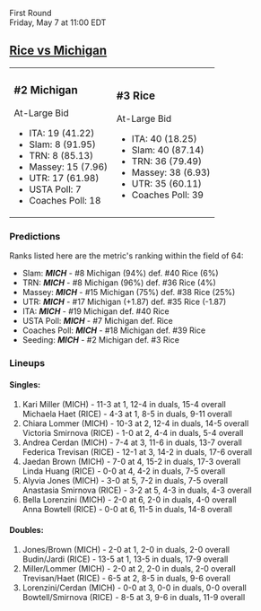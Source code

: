 First Round  
Friday, May 7 at 11:00 EDT
## [Rice vs Michigan](https://www.ncaa.com/game/5833657) 

<table><tr><td>  

### #2 Michigan  

At-Large Bid  
- ITA: 19 (41.22)  
- Slam: 8 (91.95)  
- TRN: 8 (85.13)  
- Massey: 15 (7.96)  
- UTR: 17 (61.98)  
- USTA Poll: 7  
- Coaches Poll: 18  

</td><td>  

### #3 Rice  

At-Large Bid  
- ITA: 40 (18.25)  
- Slam: 40 (87.14)  
- TRN: 36 (79.49)  
- Massey: 38 (6.93)  
- UTR: 35 (60.11)  
- Coaches Poll: 39  

</td></tr></table>  

 ### Predictions  

Ranks listed here are the metric's ranking within the field of 64:  
- Slam: ***MICH*** - #8 Michigan (94%) def. #40 Rice (6%)  
- TRN: ***MICH*** - #8 Michigan (96%) def. #36 Rice (4%)  
- Massey: ***MICH*** - #15 Michigan (75%) def. #38 Rice (25%)  
- UTR: ***MICH*** - #17 Michigan (+1.87) def. #35 Rice (-1.87)  
- ITA: ***MICH*** - #19 Michigan def. #40 Rice  
- USTA Poll: ***MICH*** - #7 Michigan def. Rice  
- Coaches Poll: ***MICH*** - #18 Michigan def. #39 Rice  
- Seeding: ***MICH*** - #2 Michigan def. #3 Rice  

 ### Lineups  

 #### Singles:  
1. Kari Miller (MICH) - 11-3 at 1, 12-4 in duals, 15-4 overall  
  Michaela Haet (RICE) - 4-3 at 1, 8-5 in duals, 9-11 overall
2. Chiara Lommer (MICH) - 10-3 at 2, 12-4 in duals, 14-5 overall  
  Victoria Smirnova (RICE) - 1-0 at 2, 4-4 in duals, 5-4 overall
3. Andrea Cerdan (MICH) - 7-4 at 3, 11-6 in duals, 13-7 overall  
  Federica Trevisan (RICE) - 12-1 at 3, 14-2 in duals, 17-6 overall
4. Jaedan Brown (MICH) - 7-0 at 4, 15-2 in duals, 17-3 overall  
  Linda Huang (RICE) - 0-0 at 4, 4-2 in duals, 7-5 overall
5. Alyvia Jones (MICH) - 3-0 at 5, 7-2 in duals, 7-5 overall  
  Anastasia Smirnova (RICE) - 3-2 at 5, 4-3 in duals, 4-3 overall
6. Bella Lorenzini (MICH) - 2-0 at 6, 2-0 in duals, 4-0 overall  
  Anna Bowtell (RICE) - 0-0 at 6, 11-5 in duals, 14-8 overall

 #### Doubles:  
1. Jones/Brown (MICH) - 2-0 at 1, 2-0 in duals, 2-0 overall  
  Budin/Jardi (RICE) - 13-5 at 1, 13-5 in duals, 17-9 overall
2. Miller/Lommer (MICH) - 2-0 at 2, 2-0 in duals, 2-0 overall  
  Trevisan/Haet (RICE) - 6-5 at 2, 8-5 in duals, 9-6 overall
3. Lorenzini/Cerdan (MICH) - 0-0 at 3, 0-0 in duals, 0-0 overall  
  Bowtell/Smirnova (RICE) - 8-5 at 3, 9-6 in duals, 11-9 overall